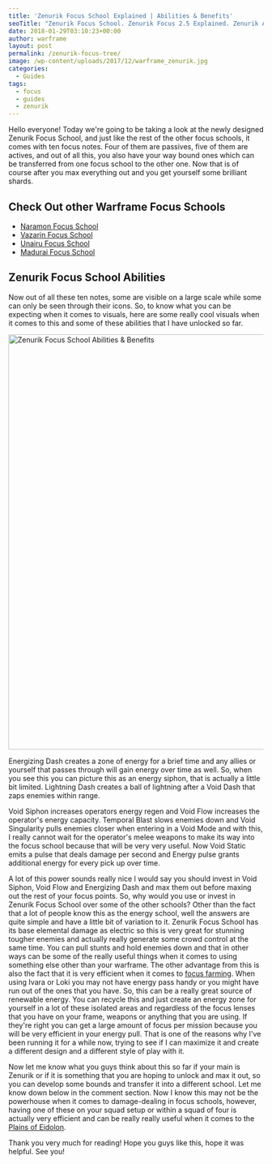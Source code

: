 ```yaml
---
title: 'Zenurik Focus School Explained | Abilities & Benefits'
seoTitle: "Zenurik Focus School. Zenurik Focus 2.5 Explained. Zenurik Abilities"
date: 2018-01-29T03:10:23+00:00
author: warframe
layout: post
permalink: /zenurik-focus-tree/
image: /wp-content/uploads/2017/12/warframe_zenurik.jpg
categories:
  - Guides
tags:
  - focus
  - guides
  - zenurik
---
```

Hello everyone! Today we're going to be taking a look at the newly designed Zenurik Focus School, and just like the rest of the other focus schools, it comes with ten focus notes. Four of them are passives, five of them are actives, and out of all this, you also have your way bound ones which can be transferred from one focus school to the other one. Now that is of course after you max everything out and you get yourself some brilliant shards.

<!--more-->

## Check Out other Warframe Focus Schools

  * [Naramon Focus School](https://warframeblog.com/naramon-focus-tree/)
  * [Vazarin Focus School](https://warframeblog.com/vazarin-focus-tree/)
  * [Unairu Focus School](https://warframeblog.com/unairu-focus-tree/)
  * [Madurai Focus School](https://warframeblog.com/madurai-focus-tree/)

## Zenurik Focus School Abilities

Now out of all these ten notes, some are visible on a large scale while some can only be seen through their icons. So, to know what you can be expecting when it comes to visuals, here are some really cool visuals when it comes to this and some of these abilities that I have unlocked so far.

<img class="alignnone size-large wp-image-137" src="https://warframeblog.com/wp-content/uploads/2017/11/ZenurikFocusTree2.0-1024x819.png" title="Zenurik focus tree" alt="Zenurik Focus School Abilities & Benefits" width="1024" height="819" srcset="https://warframeblog.com/wp-content/uploads/2017/11/ZenurikFocusTree2.0-1024x819.png 1024w, https://warframeblog.com/wp-content/uploads/2017/11/ZenurikFocusTree2.0-300x240.png 300w, https://warframeblog.com/wp-content/uploads/2017/11/ZenurikFocusTree2.0-768x614.png 768w, https://warframeblog.com/wp-content/uploads/2017/11/ZenurikFocusTree2.0.png 1280w" sizes="(max-width: 1024px) 100vw, 1024px" />

Energizing Dash creates a zone of energy for a brief time and any allies or yourself that passes through will gain energy over time as well. So, when you see this you can picture this as an energy siphon, that is actually a little bit limited. Lightning Dash creates a ball of lightning after a Void Dash that zaps enemies within range.

Void Siphon increases operators energy regen and Void Flow increases the operator's energy capacity. Temporal Blast slows enemies down and Void Singularity pulls enemies closer when entering in a Void Mode and with this, I really cannot wait for the operator's melee weapons to make its way into the focus school because that will be very very useful. Now Void Static emits a pulse that deals damage per second and Energy pulse grants additional energy for every pick up over time.

A lot of this power sounds really nice I would say you should invest in Void Siphon, Void Flow and Energizing Dash and max them out before maxing out the rest of your focus points. So, why would you use or invest in Zenurik Focus School over some of the other schools? Other than the fact that a lot of people know this as the energy school, well the answers are quite simple and have a little bit of variation to it. Zenurik Focus School has its base elemental damage as electric so this is very great for stunning tougher enemies and actually really generate some crowd control at the same time. You can pull stunts and hold enemies down and that in other ways can be some of the really useful things when it comes to using something else other than your warframe. The other advantage from this is also the fact that it is very efficient when it comes to [focus farming](https://warframeblog.com/how-to-farm-focus-points/). When using Ivara or Loki you may not have energy pass handy or you might have run out of the ones that you have. So, this can be a really great source of renewable energy. You can recycle this and just create an energy zone for yourself in a lot of these isolated areas and regardless of the focus lenses that you have on your frame, weapons or anything that you are using. If they're right you can get a large amount of focus per mission because you will be very efficient in your energy pull. That is one of the reasons why I've been running it for a while now, trying to see if I can maximize it and create a different design and a different style of play with it.

Now let me know what you guys think about this so far if your main is Zenurik or if it is something that you are hoping to unlock and max it out, so you can develop some bounds and transfer it into a different school. Let me know down below in the comment section. Now I know this may not be the powerhouse when it comes to damage-dealing in focus schools, however, having one of these on your squad setup or within a squad of four is actually very efficient and can be really really useful when it comes to the [Plains of Eidolon](https://warframeblog.com/get-started-plains-of-eidolon/).

Thank you very much for reading! Hope you guys like this, hope it was helpful. See you!